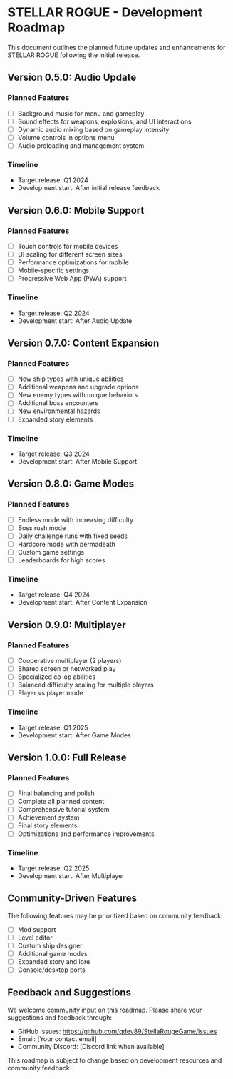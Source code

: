 # STELLAR ROGUE - Development Roadmap

This document outlines the planned future updates and enhancements for STELLAR ROGUE following the initial release.

## Version 0.5.0: Audio Update

### Planned Features
- [ ] Background music for menu and gameplay
- [ ] Sound effects for weapons, explosions, and UI interactions
- [ ] Dynamic audio mixing based on gameplay intensity
- [ ] Volume controls in options menu
- [ ] Audio preloading and management system

### Timeline
- Target release: Q1 2024
- Development start: After initial release feedback

## Version 0.6.0: Mobile Support

### Planned Features
- [ ] Touch controls for mobile devices
- [ ] UI scaling for different screen sizes
- [ ] Performance optimizations for mobile
- [ ] Mobile-specific settings
- [ ] Progressive Web App (PWA) support

### Timeline
- Target release: Q2 2024
- Development start: After Audio Update

## Version 0.7.0: Content Expansion

### Planned Features
- [ ] New ship types with unique abilities
- [ ] Additional weapons and upgrade options
- [ ] New enemy types with unique behaviors
- [ ] Additional boss encounters
- [ ] New environmental hazards
- [ ] Expanded story elements

### Timeline
- Target release: Q3 2024
- Development start: After Mobile Support

## Version 0.8.0: Game Modes

### Planned Features
- [ ] Endless mode with increasing difficulty
- [ ] Boss rush mode
- [ ] Daily challenge runs with fixed seeds
- [ ] Hardcore mode with permadeath
- [ ] Custom game settings
- [ ] Leaderboards for high scores

### Timeline
- Target release: Q4 2024
- Development start: After Content Expansion

## Version 0.9.0: Multiplayer

### Planned Features
- [ ] Cooperative multiplayer (2 players)
- [ ] Shared screen or networked play
- [ ] Specialized co-op abilities
- [ ] Balanced difficulty scaling for multiple players
- [ ] Player vs player mode

### Timeline
- Target release: Q1 2025
- Development start: After Game Modes

## Version 1.0.0: Full Release

### Planned Features
- [ ] Final balancing and polish
- [ ] Complete all planned content
- [ ] Comprehensive tutorial system
- [ ] Achievement system
- [ ] Final story elements
- [ ] Optimizations and performance improvements

### Timeline
- Target release: Q2 2025
- Development start: After Multiplayer

## Community-Driven Features

The following features may be prioritized based on community feedback:

- [ ] Mod support
- [ ] Level editor
- [ ] Custom ship designer
- [ ] Additional game modes
- [ ] Expanded story and lore
- [ ] Console/desktop ports

## Feedback and Suggestions

We welcome community input on this roadmap. Please share your suggestions and feedback through:

- GitHub Issues: https://github.com/qdev89/StellaRougeGame/issues
- Email: [Your contact email]
- Community Discord: [Discord link when available]

This roadmap is subject to change based on development resources and community feedback.

